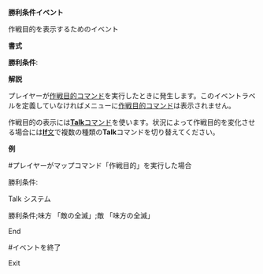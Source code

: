 **勝利条件イベント**

作戦目的を表示するためのイベント

**書式**

**勝利条件**:

**解説**

プレイヤーが[作戦目的コマンド](作戦目的.md)を実行したときに発生します。このイベントラベルを定義していなければメニューに[作戦目的コマンド](作戦目的.md)は表示されません。

作戦目的の表示には[**Talk**コマンド](Talkコマンド.md)を使います。状況によって作戦目的を変化させる場合には[**If**文](Ifコマンド.md)で複数の種類の**Talk**コマンドを切り替えてください。

**例**

#プレイヤーがマップコマンド「作戦目的」を実行した場合

勝利条件:

Talk システム

勝利条件;味方 「敵の全滅」;敵    「味方の全滅」

End

#イベントを終了

Exit
